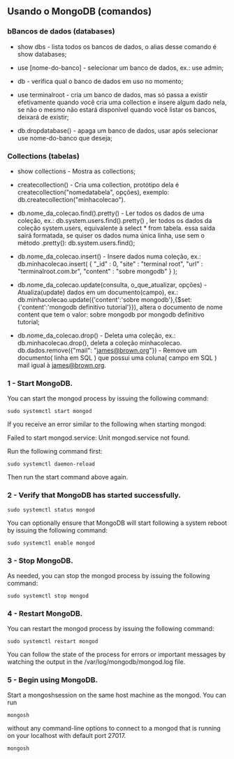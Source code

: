 ## Usando o MongoDB (comandos)

### bBancos de dados (databases)
- show dbs - lista todos os bancos de dados, o alias desse comando é show databases;

- use [nome-do-banco] - selecionar um banco de dados, ex.: use admin;

- db - verifica qual o banco de dados em uso no momento;

- use terminalroot - cria um banco de dados, mas só passa a existir efetivamente quando você cria uma collection e insere algum dado nela, se não o mesmo não estará disponível quando você listar os bancos, deixará de existir;

- db.dropdatabase() - apaga um banco de dados, usar após selecionar use nome-do-banco que deseja;

### Collections (tabelas)
- show collections - Mostra as collections;

- createcollection() - Cria uma collection, protótipo dela é createcollection("nomedatabela", opções), exemplo: db.createcollection("minhacolecao").

- db.nome_da_colecao.find().pretty() - Ler todos os dados de uma coleção, ex.: db.system.users.find().pretty() , ler todos os dados da coleção system.users, equivalente à select * from tabela. essa saída sairá formatada, se quiser os dados numa única linha, use sem o método .pretty(): db.system.users.find();

- db.nome_da_colecao.insert() - Insere dados numa coleção, ex.: db.minhacolecao.insert( { "_id" : 0, "site" : "terminal root", "url" : "terminalroot.com.br", "content" : "sobre mongodb" } );

- db.nome_da_colecao.update(consulta, o_que_atualizar, opções) - Atualiza(update) dados em um documento(campo), ex.: db.minhacolecao.update({'content':'sobre mongodb'},{$set:{'content':'mongodb definitivo tutorial'}}), altera o documento de nome content que tem o valor: sobre mongodb por mongodb definitivo tutorial;

- db.nome_da_colecao.drop() - Deleta uma coleção, ex.: db.minhacolecao.drop(), deleta a coleção minhacolecao.
db.dados.remove({"mail": "james@brown.org"}) - Remove um documento( linha em SQL ) que possui uma coluna( campo em SQL ) mail igual à james@brown.org.

### 1 - Start MongoDB.
You can start the mongod process by issuing the following command:

`sudo systemctl start mongod`

If you receive an error similar to the following when starting mongod:

Failed to start mongod.service: Unit mongod.service not found.

Run the following command first:

`sudo systemctl daemon-reload`

Then run the start command above again.

### 2 - Verify that MongoDB has started successfully.

`sudo systemctl status mongod`

You can optionally ensure that MongoDB will start following a system reboot by issuing the following command:

`sudo systemctl enable mongod`

### 3 - Stop MongoDB.
As needed, you can stop the mongod process by issuing the following command:

`sudo systemctl stop mongod`

### 4 - Restart MongoDB.
You can restart the mongod process by issuing the following command:

`sudo systemctl restart mongod`

You can follow the state of the process for errors or important messages by watching the output in the /var/log/mongodb/mongod.log file.

### 5 - Begin using MongoDB.
Start a mongoshsession on the same host machine as the mongod. You can run

`mongosh`

without any command-line options to connect to a mongod that is running on your localhost with default port 27017.

`mongosh`
